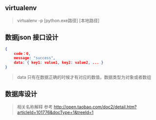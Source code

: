 

## virtualenv
> virtualenv -p [python.exe路径]  [本地路径]

## 数据json 接口设计
```json
{
    code：0,
    message: "success",
    data: { key1: value1, key2: value2, ... }
}
```
> data 只有在数据正确的时候才有对应的数值，数据类型为对象或者数组


## 数据库设计
>相关名称解释 参考 http://open.taobao.com/doc2/detail.htm?articleId=101776&docType=1&treeId=1